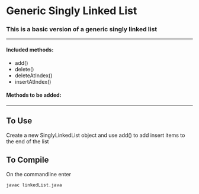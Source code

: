 # Generic Singly Linked List

### This is a basic version of a generic singly linked list

---

#### Included methods:
* add()
* delete()
* deleteAtIndex()
* insertAtIndex()

#### Methods to be added:

---
## To Use
Create a new SinglyLinkedList object and use add() to add insert items to the end of the list

## To Compile
On the commandline enter

    javac linkedList.java
